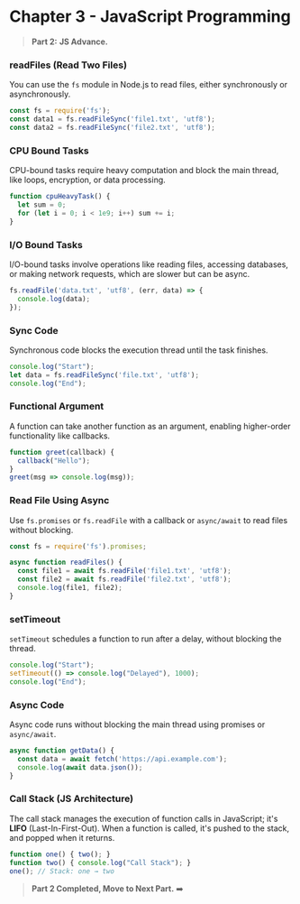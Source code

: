 # Chapter 3 - JavaScript Programming

> **Part 2:** **JS Advance.**

### **readFiles (Read Two Files)**

You can use the `fs` module in Node.js to read files, either synchronously or asynchronously.

```js
const fs = require('fs');
const data1 = fs.readFileSync('file1.txt', 'utf8');
const data2 = fs.readFileSync('file2.txt', 'utf8');
```

### **CPU Bound Tasks**

CPU-bound tasks require heavy computation and block the main thread, like loops, encryption, or data processing.

```js
function cpuHeavyTask() {
  let sum = 0;
  for (let i = 0; i < 1e9; i++) sum += i;
}
```

### **I/O Bound Tasks**

I/O-bound tasks involve operations like reading files, accessing databases, or making network requests, which are slower but can be async.

```js
fs.readFile('data.txt', 'utf8', (err, data) => {
  console.log(data);
});
```

### **Sync Code**

Synchronous code blocks the execution thread until the task finishes.

```js
console.log("Start");
let data = fs.readFileSync('file.txt', 'utf8');
console.log("End");
```

### **Functional Argument**

A function can take another function as an argument, enabling higher-order functionality like callbacks.

```js
function greet(callback) {
  callback("Hello");
}
greet(msg => console.log(msg));
```

### **Read File Using Async**

Use `fs.promises` or `fs.readFile` with a callback or `async/await` to read files without blocking.

```js
const fs = require('fs').promises;

async function readFiles() {
  const file1 = await fs.readFile('file1.txt', 'utf8');
  const file2 = await fs.readFile('file2.txt', 'utf8');
  console.log(file1, file2);
}
```

### **setTimeout**

`setTimeout` schedules a function to run after a delay, without blocking the thread.

```js
console.log("Start");
setTimeout(() => console.log("Delayed"), 1000);
console.log("End");
```

### **Async Code**

Async code runs without blocking the main thread using promises or `async/await`.

```js
async function getData() {
  const data = await fetch('https://api.example.com');
  console.log(await data.json());
}
```

### **Call Stack (JS Architecture)**

The call stack manages the execution of function calls in JavaScript; it's **LIFO** (Last-In-First-Out).
When a function is called, it's pushed to the stack, and popped when it returns.

```js
function one() { two(); }
function two() { console.log("Call Stack"); }
one(); // Stack: one → two
```

> **Part 2 Completed, Move to Next Part.** ➡️